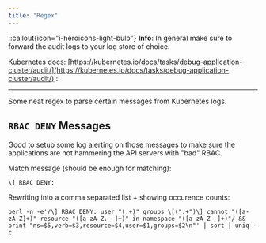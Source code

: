 ```yaml
---
title: "Regex"
---
```


::callout{icon="i-heroicons-light-bulb"}
**Info**:
In general make sure to forward the audit logs to your log store of choice.

Kubernetes docs: [https://kubernetes.io/docs/tasks/debug-application-cluster/audit/](https://kubernetes.io/docs/tasks/debug-application-cluster/audit/)
::

***

Some neat regex to parse certain messages from Kubernetes logs.

## `RBAC DENY` Messages

Good to setup some log alerting on those messages to make sure the applications are not hammering the API servers with "bad" RBAC.

Match message (should be enough for matching):
```console
\] RBAC DENY:
```

Rewriting into a comma separated list + showing occurence counts:
```console
perl -n -e'/\] RBAC DENY: user "(.+)" groups \[(".+")\] cannot "([a-zA-Z]+)" resource "([a-zA-Z._-]+)" in namespace "([a-zA-Z-_]+)"/ && print "ns=$5,verb=$3,resource=$4,user=$1,groups=$2\n"' | sort | uniq -c
```
